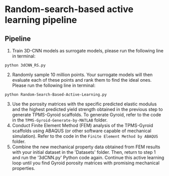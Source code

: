 # Random-search-based active learning pipeline

## Pipeline
1. Train 3D-CNN models as surrogate models, please run the following line in terminal:

```shell
python 3dCNN_RS.py
```
2. Randomly sample 10 million points. Your surrogate models will then evaluate each of these points and rank them to find the ideal ones. Please run the following line in terminal:

```shell
python Random-Search-Based-Active-Learning.py
```

3. Use the porosity matrices with the specific predicted elastic modulus and the highest predicted yield strength obtained in the previous step to generate TPMS-Gyroid scaffolds. To generate Gyroid, refer to the code in the `TPMS-Gyroid-Generate-by-MATLAB` folder.
4. Conduct Finite Element Method (FEM) analysis of the TPMS-Gyroid scaffolds using ABAQUS (or other software capable of mechanical simulation). Refer to the code in the `Finite Element Method by ABAQUS` folder.
5. Combine the new mechanical property data obtained from FEM results with your initial dataset in the 'Datasets' folder. Then, return to step 1 and run the '3dCNN.py' Python code again. Continue this active learning loop until you find Gyroid porosity matrices with promising mechanical properties.
